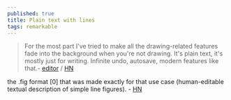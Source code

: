 ```yaml
---
published: true
title: Plain text with lines
tags: remarkable
---
```

> For the most part I've tried to make all the drawing-related features fade into the background when you're not drawing. It's plain text, it's mostly just for writing. Infinite undo, autosave, modern features like that.- [editor](http://akkartik.name/lines.html) / [HN](https://news.ycombinator.com/item?id=31637910)

 the .fig format [0] that was made exactly for that use case (human-editable textual description of simple line figures). - [HN](https://news.ycombinator.com/item?id=31638230)